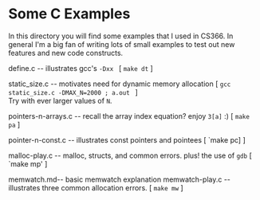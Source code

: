 # Some C Examples

In this directory you will find some examples that I used in CS366.   In general I'm a big fan of writing lots of small examples to test out new features and new code constructs. 

define.c --  illustrates gcc's `-Dxx `   [ `make dt` ]
 
static_size.c -- motivates need for dynamic memory allocation [ `gcc static_size.c -DMAX_N=2000 ; a.out ` ]   
Try with ever larger values of `N`.
 
pointers-n-arrays.c -- recall the array index equation?  enjoy `3[a]` :) [ `make pa` ]

pointer-n-const.c  -- illustrates const pointers and pointees [ `make pc] ]

malloc-play.c -- malloc, structs, and common errors.  plus! the use of `gdb` [ `make mp' ]

memwatch.md-- basic memwatch explanation
memwatch-play.c -- illustrates three common allocation errors.   [ `make mw` ]
